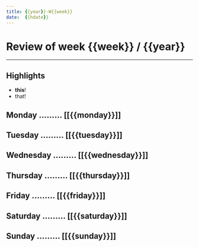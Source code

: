 ```yaml
---
title: {{year}}-W{{week}}
date:  {{hdate}}
---
```


# Review of week {{week}} / {{year}}

---

## Highlights
- **this**!
- that!

## Monday    .........  [[{{monday}}]]
## Tuesday   .........  [[{{tuesday}}]]
## Wednesday .........  [[{{wednesday}}]]
## Thursday  .........  [[{{thursday}}]]
## Friday    .........  [[{{friday}}]]
## Saturday  .........  [[{{saturday}}]]
## Sunday    .........  [[{{sunday}}]]
